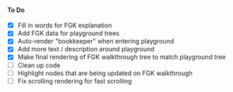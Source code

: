 #### To Do

- [x] Fill in words for FGK explanation
- [x] Add FGK data for playground trees
- [x] Auto-render "bookkeeper" when entering playground
- [x] Add more text / description around playground
- [x] Make final rendering of FGK walkthrough tree to match playground tree
- [ ] Clean up code
- [ ] Highlight nodes that are being updated on FGK walkthrough
- [ ] Fix scrolling rendering for fast scrolling
